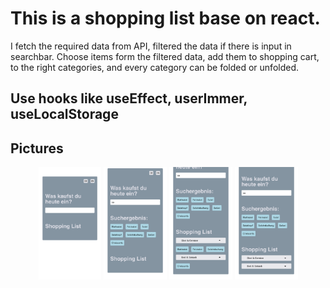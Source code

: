 # This is a shopping list base on react.

I fetch the required data from API, filtered the data if there is input in searchbar. Choose items form the filtered data, add them to shopping cart, to the right categories, and every category can be folded or unfolded.

## Use hooks like useEffect, userImmer, useLocalStorage

## Pictures

<p align="center">
<img src="public/img/image-1.png" width="20%" height="20%" alt="menus-page" />
<img src="public/img/image-2.png" width="20%" height="20%" alt="menus-page" />
<img src="public/img/image-3.png" width="20%" height="20%" alt="orders-page" />
<img src="public/img/image-4.png" width="20%" height="20%" alt="orders-page" />
</p>
